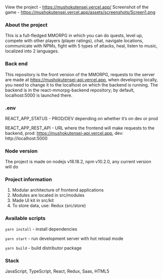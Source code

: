 View the project - https://mushokutensei.vercel.app/
Screenshot of the game - https://mushokutensei.vercel.app/assets/screenshots/Screen1.png

### About the project

This is a full-fledged MMORPG in which you can do quests, level up, compete with other players (player ratings), chat, navigate locations, communicate with NPMs, fight with 5 types of attacks, heal, listen to music, localized into 2 languages.

### Back end

This repository is the front version of the MMORPG, requests to the server are made at https://mushokutensei-api.vercel.app, when developing locally, you need to change it to the localhost on which the backend is running. The backend is in the react-mmorpg-backend repository; by default, localhost:5000 is launched there.

### .env

REACT_APP_STATUS - PROD/DEV depending on whether it’s on dev or prod

REACT_APP_REST_API - URL where the frontend will make requests to the backend, prod: https://mushokutensei-api.vercel.app, dev: http://localhost:5000

### Node version

The project is made on nodejs v18.18.2, npm v10.2.0, any current version will do

### Project information

1) Modular architecture of frontend applications
2) Modules are located in src/modules
3) Made UI kit in src/kit
4) To store data, use: Redux (src/store)

### Available scripts

`yarn install` - install dependencies

`yarn start` - run development server with hot reload mode

`yarn build` - build distributor package

### Stack

JavaScript, TypeScript, React, Redux, Saas, HTML5